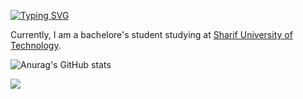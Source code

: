 
[![Typing SVG](https://readme-typing-svg.herokuapp.com?color=%2336BCF7&lines=Hi%2C+I+am+Reza+Soumi)](https://git.io/typing-svg)
<!-- https://readme-typing-svg.herokuapp.com/demo/ -->

Currently, I am a bachelore's student studying at [Sharif University of Technology](http://www.sharif.edu/). 

<!--- 📫 You can visit my homepage on [ahmohammadi.ir](https://ahmohammadi.ir/) --->

![Anurag's GitHub stats](https://github-readme-stats.vercel.app/api?username=rezasoumi&show_icons=true)


![](https://visitor-badge.glitch.me/badge?page_id=reza.soumi)

<!--
[![Typing SVG](https://readme-typing-svg.herokuapp.com?color=%2336BCF7&lines=Hi%2C+I+am+Reza+Soumi)](https://git.io/typing-svg)

Currently, I am a bachelore's student studying at [Sharif University of Technology](http://www.sharif.edu/). Briefly, I introduced myself [here](http://rezasoumi.github.io/)

<table border="0" cellspacing="0" cellpadding="0" align = "center">
    <tr>
        <td colspan=2 align = "center">
            <img src="https://github-readme-streak-stats.herokuapp.com/?user=rezasoumi&hide_border=true&theme=tokyonight" />
        </td> 
    </tr>
    <tr>
        <td align = "center">
            <img src="https://github-readme-stats.vercel.app/api/top-langs/?username=rezasoumi&hide_border=true&layout=compact&langs_count=10&theme=tokyonight"/>
        </td>
        <td align = "center">
            <img align="center" src="https://github-readme-stats.vercel.app/api?username=rezasoumi&hide_border=true&show_icons=true&count_private=true&include_all_commits=true&theme=tokyonight" />
        </td>
    </tr>
    <tr>
        <td colspan=2 align = "center">
            <img src="http://github-profile-summary-cards.vercel.app/api/cards/profile-details?username=rezasoumi&theme=tokyonight" />
        </td>
    </tr>
    
</table>


## Contact Me


Feel free contacting me at rezasoumi7@gmail.com / reza.soumi@sharif.edu / reza.soumi800@gmail.com
-->

